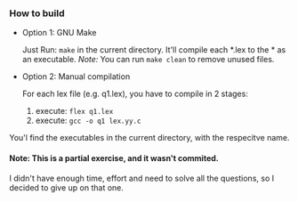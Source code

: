 ### How to build

* Option 1: GNU Make

    Just Run: `make` in the current directory. It'll compile each *.lex to the * as an executable.
    _Note:_ You can run `make clean` to remove unused files.
* Option 2: Manual compilation

    For each lex file (e.g. q1.lex), you have to compile in 2 stages:

    1. execute: `flex q1.lex`
    2. execute: `gcc -o q1 lex.yy.c`


You'l find the executables in the current directory, with the respecitve name.

#### Note: This is a partial exercise, and it wasn't commited.
I didn't have enough time, effort and need to solve all the questions, so I decided to give up on that one.